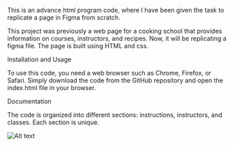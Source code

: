 This is an advance html program code, where I have been given the task to replicate a page in Figma from scratch.

This project was previously a web page for a cooking school that provides information on courses, instructors, and recipes. Now, it will be replicating a figma file. The page is built using HTML and css.

 Installation and Usage

To use this code, you need a web browser such as Chrome, Firefox, or Safari. Simply download the code from the GitHub repository and open the index.html file in your browser.

 Documentation

The code is organized into different sections: instructions, instructors, and classes. Each section is unique.
 

![Alt text](Adjustment.jpg)
 
